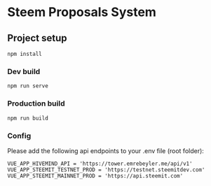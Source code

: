 # Steem Proposals System

## Project setup
```
npm install
```

### Dev build
```
npm run serve
```

### Production build
```
npm run build
```
### Config
Please add the following api endpoints to your .env file (root folder):
```
VUE_APP_HIVEMIND_API = 'https://tower.emrebeyler.me/api/v1'
VUE_APP_STEEMIT_TESTNET_PROD = 'https://testnet.steemitdev.com'
VUE_APP_STEEMIT_MAINNET_PROD = 'https://api.steemit.com'
```
